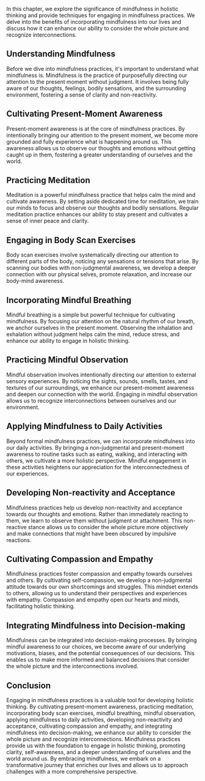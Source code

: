 
In this chapter, we explore the significance of mindfulness in holistic thinking and provide techniques for engaging in mindfulness practices. We delve into the benefits of incorporating mindfulness into our lives and discuss how it can enhance our ability to consider the whole picture and recognize interconnections.

Understanding Mindfulness
-------------------------

Before we dive into mindfulness practices, it's important to understand what mindfulness is. Mindfulness is the practice of purposefully directing our attention to the present moment without judgment. It involves being fully aware of our thoughts, feelings, bodily sensations, and the surrounding environment, fostering a sense of clarity and non-reactivity.

Cultivating Present-Moment Awareness
------------------------------------

Present-moment awareness is at the core of mindfulness practices. By intentionally bringing our attention to the present moment, we become more grounded and fully experience what is happening around us. This awareness allows us to observe our thoughts and emotions without getting caught up in them, fostering a greater understanding of ourselves and the world.

Practicing Meditation
---------------------

Meditation is a powerful mindfulness practice that helps calm the mind and cultivate awareness. By setting aside dedicated time for meditation, we train our minds to focus and observe our thoughts and bodily sensations. Regular meditation practice enhances our ability to stay present and cultivates a sense of inner peace and clarity.

Engaging in Body Scan Exercises
-------------------------------

Body scan exercises involve systematically directing our attention to different parts of the body, noticing any sensations or tensions that arise. By scanning our bodies with non-judgmental awareness, we develop a deeper connection with our physical selves, promote relaxation, and increase our body-mind awareness.

Incorporating Mindful Breathing
-------------------------------

Mindful breathing is a simple but powerful technique for cultivating mindfulness. By focusing our attention on the natural rhythm of our breath, we anchor ourselves in the present moment. Observing the inhalation and exhalation without judgment helps calm the mind, reduce stress, and enhance our ability to engage in holistic thinking.

Practicing Mindful Observation
------------------------------

Mindful observation involves intentionally directing our attention to external sensory experiences. By noticing the sights, sounds, smells, tastes, and textures of our surroundings, we enhance our present-moment awareness and deepen our connection with the world. Engaging in mindful observation allows us to recognize interconnections between ourselves and our environment.

Applying Mindfulness to Daily Activities
----------------------------------------

Beyond formal mindfulness practices, we can incorporate mindfulness into our daily activities. By bringing a non-judgmental and present-moment awareness to routine tasks such as eating, walking, and interacting with others, we cultivate a more holistic perspective. Mindful engagement in these activities heightens our appreciation for the interconnectedness of our experiences.

Developing Non-reactivity and Acceptance
----------------------------------------

Mindfulness practices help us develop non-reactivity and acceptance towards our thoughts and emotions. Rather than immediately reacting to them, we learn to observe them without judgment or attachment. This non-reactive stance allows us to consider the whole picture more objectively and make connections that might have been obscured by impulsive reactions.

Cultivating Compassion and Empathy
----------------------------------

Mindfulness practices foster compassion and empathy towards ourselves and others. By cultivating self-compassion, we develop a non-judgmental attitude towards our own shortcomings and struggles. This mindset extends to others, allowing us to understand their perspectives and experiences with empathy. Compassion and empathy open our hearts and minds, facilitating holistic thinking.

Integrating Mindfulness into Decision-making
--------------------------------------------

Mindfulness can be integrated into decision-making processes. By bringing mindful awareness to our choices, we become aware of our underlying motivations, biases, and the potential consequences of our decisions. This enables us to make more informed and balanced decisions that consider the whole picture and the interconnections involved.

Conclusion
----------

Engaging in mindfulness practices is a valuable tool for developing holistic thinking. By cultivating present-moment awareness, practicing meditation, incorporating body scan exercises, mindful breathing, mindful observation, applying mindfulness to daily activities, developing non-reactivity and acceptance, cultivating compassion and empathy, and integrating mindfulness into decision-making, we enhance our ability to consider the whole picture and recognize interconnections. Mindfulness practices provide us with the foundation to engage in holistic thinking, promoting clarity, self-awareness, and a deeper understanding of ourselves and the world around us. By embracing mindfulness, we embark on a transformative journey that enriches our lives and allows us to approach challenges with a more comprehensive perspective.
